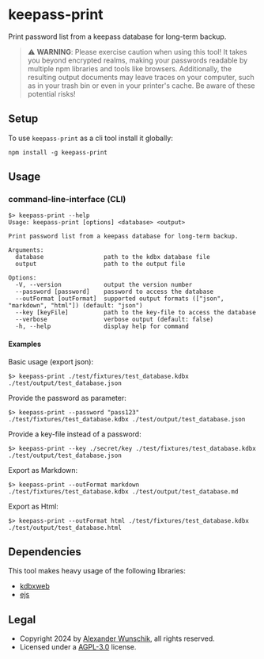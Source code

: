 # keepass-print

Print password list from a keepass database for long-term backup.

> ⚠️ **WARNING**: Please exercise caution when using this tool! It takes you beyond encrypted realms, making your passwords readable by multiple npm libraries and tools like browsers. Additionally, the resulting output documents may leave traces on your computer, such as in your trash bin or even in your printer's cache. Be aware of these potential risks!

## Setup

To use `keepass-print` as a cli tool install it globally:

```
npm install -g keepass-print
```

## Usage

### command-line-interface (CLI)

```
$> keepass-print --help
Usage: keepass-print [options] <database> <output>

Print password list from a keepass database for long-term backup.

Arguments:
  database                 path to the kdbx database file
  output                   path to the output file

Options:
  -V, --version            output the version number
  --password [password]    password to access the database
  --outFormat [outFormat]  supported output formats (["json", "markdown", "html"]) (default: "json")
  --key [keyFile]          path to the key-file to access the database
  --verbose                verbose output (default: false)
  -h, --help               display help for command
```

#### Examples

Basic usage (export json):
```
$> keepass-print ./test/fixtures/test_database.kdbx ./test/output/test_database.json
```

Provide the password as parameter:
```
$> keepass-print --password "pass123" ./test/fixtures/test_database.kdbx ./test/output/test_database.json
```

Provide a key-file instead of a password:
```
$> keepass-print --key ./secret/key ./test/fixtures/test_database.kdbx ./test/output/test_database.json
```

Export as Markdown:
```
$> keepass-print --outFormat markdown ./test/fixtures/test_database.kdbx ./test/output/test_database.md
```

Export as Html:
```
$> keepass-print --outFormat html ./test/fixtures/test_database.kdbx ./test/output/test_database.html
```

## Dependencies

This tool makes heavy usage of the following libraries:
- [kdbxweb](https://www.npmjs.com/package/kdbxweb)
- [ejs](https://www.npmjs.com/package/ejs)

## Legal

- Copyright 2024 by [Alexander Wunschik](https://github.com/mojoaxel), all rights reserved.
- Licensed under a [AGPL-3.0](LICENSE) license.


